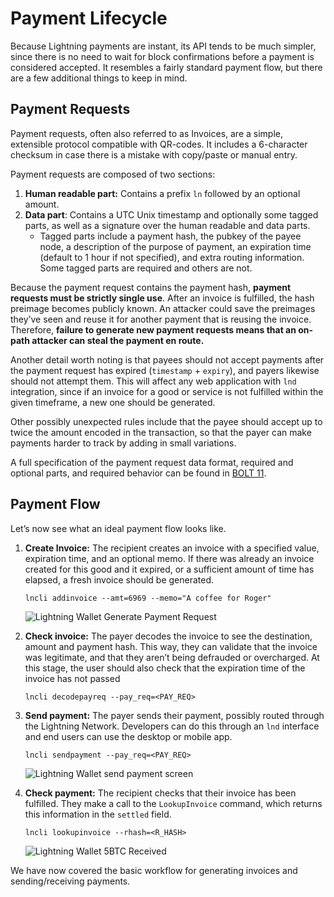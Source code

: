 # Payment Lifecycle

Because Lightning payments are instant, its API tends to be much simpler, since there is no need to wait for block confirmations before a payment is considered accepted. It resembles a fairly standard payment flow, but there are a few additional things to keep in mind.

## **Payment Requests**

Payment requests, often also referred to as Invoices, are a simple, extensible protocol compatible with QR-codes. It includes a 6-character checksum in case there is a mistake with copy/paste or manual entry.

Payment requests are composed of two sections:

1. **Human readable part:** Contains a prefix `ln` followed by an optional amount.
2. **Data part**: Contains a UTC Unix timestamp and optionally some tagged parts, as well as a signature over the human readable and data parts.
   * Tagged parts include a payment hash, the pubkey of the payee node, a description of the purpose of payment, an expiration time \(default to 1 hour if not specified\), and extra routing information. Some tagged parts are required and others are not.

Because the payment request contains the payment hash, **payment requests must be strictly single use**. After an invoice is fulfilled, the hash preimage becomes publicly known. An attacker could save the preimages they’ve seen and reuse it for another payment that is reusing the invoice. Therefore, **failure to generate new payment requests means that an on-path attacker can steal the payment en route.**

Another detail worth noting is that payees should not accept payments after the payment request has expired \(`timestamp` + `expiry`\), and payers likewise should not attempt them. This will affect any web application with `lnd` integration, since if an invoice for a good or service is not fulfilled within the given timeframe, a new one should be generated.

Other possibly unexpected rules include that the payee should accept up to twice the amount encoded in the transaction, so that the payer can make payments harder to track by adding in small variations.

A full specification of the payment request data format, required and optional parts, and required behavior can be found in [BOLT 11](https://github.com/lightningnetwork/lightning-rfc/blob/master/11-payment-encoding.md).

## **Payment Flow**

Let’s now see what an ideal payment flow looks like.

1. **Create Invoice:** The recipient creates an invoice with a specified value, expiration time, and an optional memo. If there was already an invoice created for this good and it expired, or a sufficient amount of time has elapsed, a fresh invoice should be generated.

   ```text
   lncli addinvoice --amt=6969 --memo="A coffee for Roger"
   ```

   ![Lightning Wallet Generate Payment Request](https://i.imgur.com/1xYB9Yq.png)

2. **Check invoice:** The payer decodes the invoice to see the destination, amount and payment hash. This way, they can validate that the invoice was legitimate, and that they aren’t being defrauded or overcharged. At this stage, the user should also check that the expiration time of the invoice has not passed

   ```text
   lncli decodepayreq --pay_req=<PAY_REQ>
   ```

3. **Send payment:** The payer sends their payment, possibly routed through the Lightning Network. Developers can do this through an `lnd` interface and end users can use the desktop or mobile app.

   ```text
   lncli sendpayment --pay_req=<PAY_REQ>
   ```

   ![Lightning Wallet send payment screen](https://i.imgur.com/AQMRsZ3.png)

4. **Check payment:** The recipient checks that their invoice has been fulfilled. They make a call to the `LookupInvoice` command, which returns this information in the `settled` field.

   ```text
   lncli lookupinvoice --rhash=<R_HASH>
   ```

   ![Lightning Wallet 5BTC Received](https://i.imgur.com/Yu8EaBf.png)

We have now covered the basic workflow for generating invoices and sending/receiving payments.  


